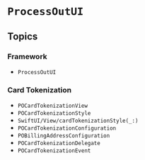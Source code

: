 # ``ProcessOutUI``

## Topics

### Framework 

- ``ProcessOutUI``

### Card Tokenization

- ``POCardTokenizationView``
- ``POCardTokenizationStyle``
- ``SwiftUI/View/cardTokenizationStyle(_:)``
- ``POCardTokenizationConfiguration``
- ``POBillingAddressConfiguration``
- ``POCardTokenizationDelegate``
- ``POCardTokenizationEvent``
